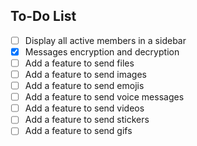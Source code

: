 ## To-Do List
- [ ] Display all active members in a sidebar
- [x] Messages encryption and decryption
- [ ] Add a feature to send files
- [ ] Add a feature to send images
- [ ] Add a feature to send emojis
- [ ] Add a feature to send voice messages
- [ ] Add a feature to send videos
- [ ] Add a feature to send stickers
- [ ] Add a feature to send gifs

